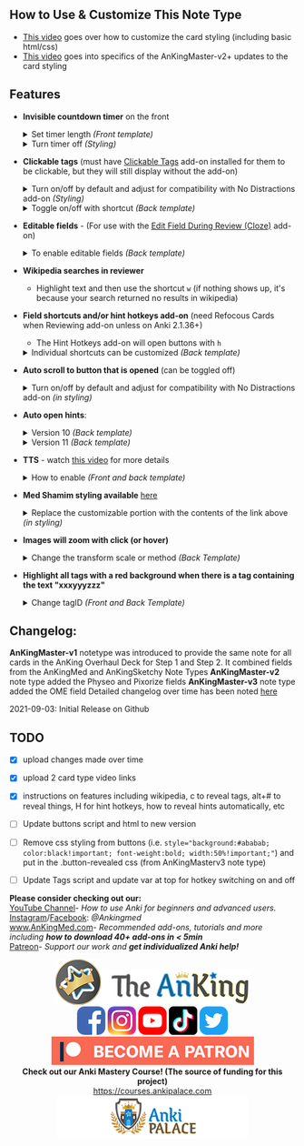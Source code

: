 ## How to Use & Customize This Note Type
- <a href="https://www.youtube.com/watch?v=HgKDRTTTnh4&t=37s">This video</a> goes over how to customize the card styling (including basic html/css)
- <a href="https://www.youtube.com/watch?v=4Q6Ll5k412U&t=1s">This video</a> goes into specifics of the AnKingMaster-v2+ updates to the card styling

## Features
- <b>Invisible countdown timer</b> on the front
  <details><summary>Set timer length <i>(Front template)</i></summary>
    <p>

    ```
    //############## TIMER CONFIGURATION START ##############
    //Set Timer Length
    var minutes = 0
    var seconds = 9
    //############## TIMER CONFIGURATION END ##############
    ```
    </p>
  </details>
  <details><summary>Turn timer off <i>(Styling)</i></summary>
    <p>

    ```
    /* TIMER ON/OFF */
    .timer { display: block; } /* 'none' or 'block' */
    ```
    </p>
  </details>

- <b>Clickable tags</b> (must have <a href="">Clickable Tags</a> add-on installed for them to be clickable, but they will still display without the add-on)
  <details><summary>Turn on/off by default and adjust for compatibility with No Distractions add-on <i>(Styling)</i></summary>
    <p>

    ```
    /* TAGS ON/OFF DESKTOP & MOBILE*/
       #tags-container { display: none; }  /* ‘none’ or ‘block’ */
    .mobile #tags-container { display: none; } /* ‘none’ or ‘block’ */
    /* MOVE TAGS UP FOR 'NO-DISTRACTIONS' ADD-ON */
    #tags-container{ padding-bottom: 0px; } /* 0 normal, 55 to move up */
    ```
    </p>
  </details>
  <details><summary>Toggle on/off with shortcut <i>(Back template)</i></summary>
    <p>

    Default is `c`
    ```
    // ##############  TAG SHORTCUT  ##############
    // Visit https://keycode.info/ to get the number/letter for the key you want to assign. 
    var ToggleTags = "67"; // c
    ```
    </p>
  </details>

- <b>Editable fields</b> - (For use with the <a href="">Edit Field During Review (Cloze)</a> add-on)
  <details><summary>To enable editable fields <i>(Back template)</i></summary>
    <p>

    1. Make sure that the correct add-on is installed (NOT `Edit Field During Review`)
    2. The config of `Edit Field During Review (Cloze)` allows for click to edit or ctrl+click to edit
    3. In order to make a field editable, change `{{Personal Notes}}` to `{{edit:Personal Notes}}`. 
    <u>For cloze fields:</u>
    Change `<div class="editcloze">{{cloze:Text}}</div>` to `<div class="editcloze">{{edit:cloze:Text}}</div>`
    Do NOT change `<div class="clozefield">{{cloze:Text}}</div>` (This is set for mobile to avoid errors)

    </p>
  </details>
- <b>Wikipedia searches in reviewer</b>
  - Highlight text and then use the shortcut `w` (if nothing shows up, it's because your search returned no results in wikipedia)
- <b>Field shortcuts and/or hint hotkeys add-on</b> (need Refocous Cards when Reviewing add-on unless on Anki 2.1.36+)
  - The Hint Hotkeys add-on will open buttons with `h`
  <details><summary>Individual shortcuts can be customized <i>(Back template)</i></summary>
    <p>

    ```
    // ##############  BUTTON REVEAL SHORTCUTS  ##############
    // Visit https://keycode.info/ to get the number/letter for the key you want to assign. 
    // The shortcuts are  Alt  +  the number/letter below
    // All shortcuts will also open with "H" if using the Hint Hotkeys add-on 

    var lecturenotes = '49'; // alt + 1
    var missedQ = '50'; // alt + 2
    var pathoma = '51'; // alt + 3
    var bnb = '52'; // alt + 4
    var firstaid = '53'; // alt + 5
    var sketchy = '54'; // alt + 6
    var pixorize = '55'; // alt + 7
    var physeo = '56'; // alt + 8
	  var ome= '112'; // alt + f1
    var additional = '57'; // alt + 9
    var OpenCloseAll = '222'; // '
    ```
    </p>
  </details>
- <b>Auto scroll to button that is opened</b> (can be toggled off)
  <details><summary>Turn on/off by default and adjust for compatibility with No Distractions add-on <i>(in styling)</i></summary>
    <p>

    Change `true` to `false` to turn off the auto scroll
    ```
    var ScrollToButton = true;
    ```
    </p>
  </details>
- <b>Auto open hints</b>:
    <details><summary>Version 10 <i>(Back template)</i></summary>
    <p>

    <img src="/screenshots/Auto-open-hint.jpg" style="width:600px">
    </p>
  </details>
  <details><summary>Version 11 <i>(Back template)</i></summary>
    <p>

    ```
    // change values from false to true to have the fields revealed from the start
    var ShowLectureNotes = false;
    var ShowMissedQuestions = false;
    var ShowPathoma = false;
    var ShowBoards = false;
    var ShowFirstAid = false;
    var ShowSketchy = false;
    var ShowPixorize = false;
    var ShowPhyseo = false;
    var ShowFirstAid = false;
    var ShowOME = false;
    var ShowAdditional = false;
    ```
    </p>
  </details>
- <b>TTS</b> - watch <a href="https://www.youtube.com/watch?v=5QFDrY7PDUk&t=4s">this video</a> for more details
  <details><summary>How to enable <i>(Front and back template)</i></summary>
    <p>

    ## Front template:
    ```
    <!-- ##############  Text-to-speech  ##############
    replace the arrows/dashes from the statement below with double brackets-->

    <!--tts en_US voices=Apple_Samantha speed=1.4:cloze:Text-->
    ```
    <u>change to look like:</u>
    ```
    <!-- ##############  Text-to-speech  ##############
    replace the arrows/dashes from the statement below with double brackets-->

    {{tts en_US voices=Apple_Samantha speed=1.4:cloze:Text}}
    ```
    ## Back template:
    ```
    <!-- ##############  TEXT-TO-SPEECH ##############
    replace the arrows/dashes from the statement below with double brackets-->

    <!--tts en_US voices=Apple_Samantha speed=1.4:cloze-only:Text-->
    ```
    <u>change to look like:</u>
    ```
    <!-- ##############  TEXT-TO-SPEECH ##############
    replace the arrows/dashes from the statement below with double brackets-->

    {{tts en_US voices=Apple_Samantha speed=1.4:cloze-only:Text}}
    ```
    </p>
  </details>
- <b>Med Shamim styling available</b> <a href="/Note Types/Cloze-AnKingMaster-v3/Shamim Customize styling.css">here</a>
  <details><summary>Replace the customizable portion with the contents of the link above <i>(in styling)</i></summary>
    <p>

    <u>The customizable portion begins and ends as shown below:</u>
    ```
    /*~~~~~~~~USER CUSTOMIZATION START~~~~~~~~~*/
    ...
    contents
    ...
    /* ~~~~~~~~END CUSTOMIZATION~~~~~~~~ */
    ```
    </p>
  </details>
- <b>Images will zoom with click (or hover)</b>
  <details><summary>Change the transform scale or method <i>(Back Template)</i></summary>
    <p>

    `active` will cause images to zoom on click. `hover` will cause images to zoom on hover 
    ```
    /*Image hover zoom*/
    #extra img:active, #lecture img:active, #missed img:active, #pathoma img:active, #bnb img:active { transform:scale(1.2); }
    #firstaid img:active, #sketchy img:active, #pixorize img:active, #physeo img:active, #additional img:active { transform:scale(1.5); }
    ```
    </p>
  </details>
- <b>Highlight all tags with a red background when there is a tag containing the text "xxxyyyzzz"</b>
  <details><summary>Change tagID <i>(Front and Back Template)</i></summary>
    <p>

    ```
    //ENTER THE TAG TERM WHICH, WHEN PRESENT, WILL TRIGGER A RED BACKGROUND
    var tagID = "XXXYYYZZZ"
    ```
    </p>
  </details>

## Changelog:
<b>AnKingMaster-v1</b> notetype was introduced to provide the same note for all cards in the AnKing Overhaul Deck for Step 1 and Step 2. It combined fields from the AnKingMed and AnKingSketchy Note Types
<b>AnKingMaster-v2</b> note type added the Physeo and Pixorize fields
<b>AnKingMaster-v3</b> note type added the OME field
Detailed changelog over time has been noted <a href="https://www.ankipalace.com/deck-updates-log">here</a>

2021-09-03: Initial Release on Github

## TODO
- [x] upload changes made over time
- [X] upload 2 card type video links
- [X] instructions on features including wikipedia, c to reveal tags, alt+# to reveal things, H for hint hotkeys, how to reveal hints automatically, etc
- [ ] Update buttons script and html to new version
- [ ] Remove css styling from buttons (i.e. `style="background:#ababab; color:black!important; font-weight:bold; width:50%!important;"`) and put in the .button-revealed css (from AnKingMasterv3 note type)
- [ ] Update Tags script and update var at top for hotkey switching on and off


<b>Please consider checking out our:</b>
<br>
<a href="https://www.youtube.com/theanking/playlists" rel="nofollow">YouTube Channel</a>- <i>How to use Anki for beginners and advanced users.</i> 
<br>
<a href="https://www.instagram.com/ankingmed" rel="nofollow">Instagram</a>/<a href="https://www.facebook.com/ankingmed" rel="nofollow">Facebook</a>: <i>@Ankingmed</i>
<br>
<a href="https://www.ankingmed.com" rel="nofollow">www.AnKingMed.com</a>- <i>Recommended add-ons, tutorials and more including <b>how to download 40+ add-ons in &lt; 5min</b></i>
<br>
<a href="https://www.ankipalace.com/membership" rel="nofollow">Patreon</a>- <i>Support our work and <b>get individualized Anki help!</b></i><br>

<p align="center">
<a href="https://www.ankingmed.com" rel="nofollow"><img src="https://raw.githubusercontent.com/AnKingMed/My-images/master/AnKing/AnKingSmall.png?raw=true"></a><a href="https://www.ankingmed.com" rel="nofollow"><img src="https://raw.githubusercontent.com/AnKingMed/My-images/master/AnKing/TheAnKing.png?raw=true"></a>
  <br>
  <a href="https://www.facebook.com/ankingmed" rel="nofollow"><img src="https://raw.githubusercontent.com/AnKingMed/My-images/master/Social/FB.png?raw=true"></a>     <a href="https://www.instagram.com/ankingmed" rel="nofollow"><img src="https://raw.githubusercontent.com/AnKingMed/My-images/master/Social/Instagram.png?raw=true"></a>     <a href="https://www.youtube.com/theanking" rel="nofollow"><img src="https://raw.githubusercontent.com/AnKingMed/My-images/master/Social/YT.png?raw=true"></a>     <a href="https://www.tiktok.com/@ankingmed" rel="nofollow"><img src="https://raw.githubusercontent.com/AnKingMed/My-images/master/Social/TikTok.png?raw=true"></a>     <a href="https://www.twitter.com/ankingmed" rel="nofollow"><img src="https://raw.githubusercontent.com/AnKingMed/My-images/master/Social/Twitter.png?raw=true"></a>
  <br>
<a href="https://www.ankipalace.com/membership" rel="nofollow"><img src="https://raw.githubusercontent.com/AnKingMed/My-images/master/AnKing/Patreon.jpg?raw=true"></a>
<br>
<b>Check out our Anki Mastery Course! (The source of funding for this project)</b><br>
          <a href="https://courses.ankipalace.com/?utm_source=anking_bg_add-on&amp;utm_medium=anki_add-on_page&amp;utm_campaign=mastery_course" rel="nofollow">https://courses.ankipalace.com</a>
<a href="https://courses.ankipalace.com/?utm_source=anking_bg_add-on&amp;utm_medium=anki_add-on_page&amp;utm_campaign=mastery_course" rel="nofollow">
  <br>
  <img src="https://raw.githubusercontent.com/AnKingMed/My-images/master/AnKing/AnkiPalace.png?raw=true"></a></p>
